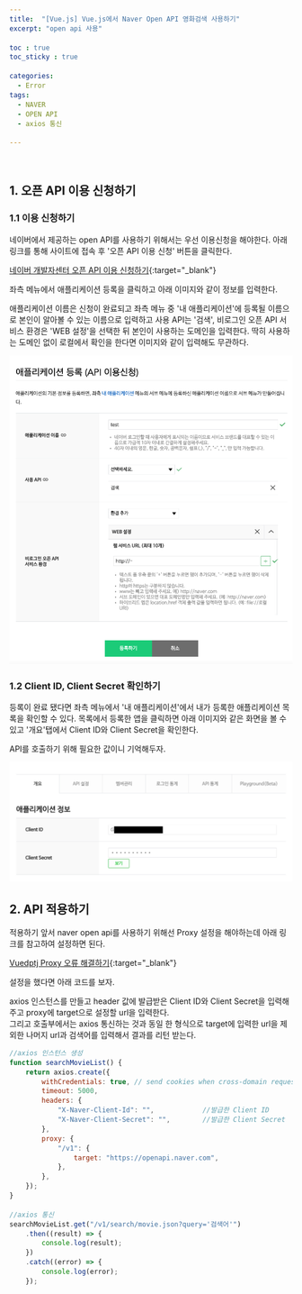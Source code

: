 ```yaml
---
title:  "[Vue.js] Vue.js에서 Naver Open API 영화검색 사용하기"
excerpt: "open api 사용"

toc : true
toc_sticky : true

categories:
  - Error
tags: 
  - NAVER
  - OPEN API
  - axios 통신
  
---
```


<br/>


## 1. 오픈 API 이용 신청하기

### 1.1 이용 신청하기

네이버에서 제공하는 open API를 사용하기 위해서는 우선 이용신청을 해야한다. 아래 링크를 통해 사이트에 접속 후 '오픈 API 이용 신청' 버튼을 클릭한다.

[네이버 개발자센터 오픈 API 이용 신청하기](https://developers.naver.com/products/service-api/search/search.md){:target="_blank"}


좌측 메뉴에서 애플리케이션 등록을 클릭하고 아래 이미지와 같이 정보를 입력한다.

애플리케이션 이름은 신청이 완료되고 좌측 메뉴 중 '내 애플리케이션'에 등록될 이름으로 본인이 알아볼 수 있는 이름으로 입력하고
사용 API는 '검색', 비로그인 오픈 API 서비스 환경은 'WEB 설정'을 선택한 뒤 본인이 사용하는 도메인을 입력한다.
딱히 사용하는 도메인 없이 로컬에서 확인을 한다면 이미지와 같이 입력해도 무관하다.

<img src="/assets/images/naver_api1.png">

<br/>

### 1.2 Client ID, Client Secret 확인하기

등록이 완료 됐다면 좌측 메뉴에서 '내 애플리케이션'에서 내가 등록한 애플리케이션 목록을 확인할 수 있다.
목록에서 등록한 앱을 클릭하면 아래 이미지와 같은 화면을 볼 수 있고 '개요'탭에서 Client ID와 Client Secret을 확인한다.

API를 호출하기 위해 필요한 값이니 기억해두자.

<img src="/assets/images/naver_api2.png">


<br/>


## 2. API 적용하기

적용하기 앞서 naver open api를 사용하기 위해선 Proxy 설정을 해야하는데 아래 링크를 참고하여 설정하면 된다.

[Vuedptj Proxy 오류 해결하기](https://kdc7140.github.io/vue/vue013/){:target="_blank"}

설정을 했다면 아래 코드를 보자.

axios 인스턴스를 만들고 header 값에 발급받은 Client ID와 Client Secret을 입력해주고 proxy에 target으로 설정할 url을 입력한다.<br/>
그리고 호출부에서는 axios 통신하는 것과 동일 한 형식으로 target에 입력한 url을 제외한 나머지 url과 검색어를 입력해서 결과를 리턴 받는다.


```javascript
//axios 인스턴스 생성
function searchMovieList() {
    return axios.create({
        withCredentials: true, // send cookies when cross-domain requests
        timeout: 5000,
        headers: {
            "X-Naver-Client-Id": "",			//발급한 Client ID
            "X-Naver-Client-Secret": "",		//발급한 Client Secret
        },
        proxy: {
            "/v1": {
                target: "https://openapi.naver.com",
            },
        },
    });
}

//axios 통신
searchMovieList.get("/v1/search/movie.json?query='검색어'")
	.then((result) => {
		console.log(result);
	})
	.catch((error) => {
		console.log(error);
	});
``` 
















